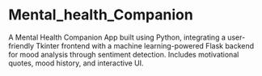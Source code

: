 # Mental_health_Companion
A Mental Health Companion App built using Python, integrating a user-friendly Tkinter frontend with a machine learning-powered Flask backend for mood analysis through sentiment detection. Includes motivational quotes, mood history, and interactive UI.
